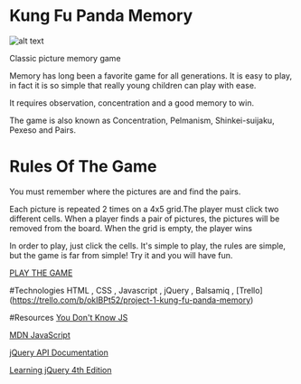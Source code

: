 # Kung Fu Panda Memory
![alt text][logo]

[logo]:http://cdn.collider.com/wp-content/uploads/kung-fu-panda-2.jpg
>


Classic picture memory game

Memory has long been a favorite game for all generations. It is easy to play, in fact it is so simple that really young children can play with ease.

It requires observation, concentration and a good memory to win.

The game is also known as Concentration, Pelmanism, Shinkei-suijaku, Pexeso and Pairs.

# Rules Of The Game
 You must remember where the pictures are and find the pairs.

Each picture is repeated 2 times on a 4x5 grid.The player must click two different cells. 
When a player finds a pair of pictures, the pictures will be removed from the board.
When the grid is empty, the player wins

In order to play, just click the cells. It's simple to play, the rules are simple, but the game is far from simple! Try it and you will have fun.
>
[PLAY THE GAME](http://mdioguardi.github.io/Kung-Fu-Panda-Memory/)


#Technologies
HTML , CSS , Javascript , jQuery , Balsamiq , [Trello] (https://trello.com/b/okIBPt52/project-1-kung-fu-panda-memory)






#Resources
[You Don't Know JS](https://github.com/getify/You-Dont-Know-JS)

[MDN JavaScript](https://developer.mozilla.org/en-US/docs/Web/JavaScript)

[jQuery API Documentation](https://api.jquery.com/)

[Learning jQuery 4th Edition](http://www.pdfiles.com/pdf/files/English/Web_Apps_Programming_&_Internet/Learning_jQuery.pdf)

